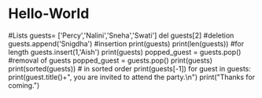 # Hello-World
#Lists
guests= ['Percy','Nalini','Sneha','Swati']
del guests[2] #deletion
guests.append('Snigdha') #insertion
print(guests)
print(len(guests)) #for length
guests.insert(1,'Aish')
print(guests)
popped_guest = guests.pop() #removal of guests
popped_guest = guests.pop()
print(guests)
print(sorted(guests)) # in sorted order
print(guests[-1])
for guest in guests:
	print(guest.title()+", you are invited to attend the party.\n")
print("Thanks for coming.")
